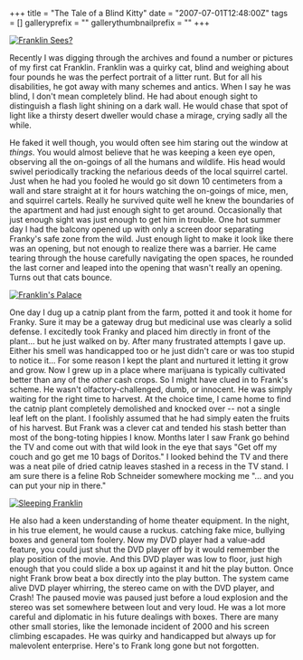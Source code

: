 +++
title = "The Tale of a Blind Kitty"
date = "2007-07-01T12:48:00Z"
tags = []
galleryprefix = ""
gallerythumbnailprefix = ""
+++

[![Franklin
Sees?](http://farm2.static.flickr.com/1155/679562962_a21e4e9f70_m.jpg)](http://www.flickr.com/photos/vfilby/679562962/
"Photo Sharing" )

Recently I was digging through the archives and found a number or pictures of
my first cat Franklin. Franklin was a quirky cat, blind and weighing about
four pounds he was the perfect portrait of a litter runt. But for all his
disabilities, he got away with many schemes and antics. When I say he was
blind, I don't mean completely blind. He had about enough sight to distinguish
a flash light shining on a dark wall. He would chase that spot of light like a
thirsty desert dweller would chase a mirage, crying sadly all the while.

He faked it well though, you would often see him staring out the window at
_things_. You would almost believe that he was keeping a keen eye open,
observing all the on-goings of all the humans and wildlife. His head would
swivel periodically tracking the nefarious deeds of the local squirrel cartel.
Just when he had you fooled he would go sit down 10 centimeters from a wall
and stare straight at it for hours watching the on-goings of mice, men, and
squirrel cartels. Really he survived quite well he knew the boundaries of the
apartment and had just enough sight to get around. Occasionally that just
enough sight was just enough to get him in trouble. One hot summer day I had
the balcony opened up with only a screen door separating Franky's safe zone
from the wild. Just enough light to make it look like there was an opening,
but not enough to realize there was a barrier. He came tearing through the
house carefully navigating the open spaces, he rounded the last corner and
leaped into the opening that wasn't really an opening. Turns out that cats
bounce.

[![Franklin's
Palace](http://farm2.static.flickr.com/1096/679793900_0d030803a1_m.jpg)](http://www.flickr.com/photos/vfilby/679793900/
"Photo Sharing" )

One day I dug up a catnip plant from the farm, potted it and took it home for
Franky. Sure it may be a gateway drug but medicinal use was clearly a solid
defense. I excitedly took Franky and placed him directly in front of the
plant... but he just walked on by. After many frustrated attempts I gave up.
Either his smell was handicapped too or he just didn't care or was too stupid
to notice it... For some reason I kept the plant and nurtured it letting it
grow and grow. Now I grew up in a place where marijuana is typically
cultivated better than any of the _other_ cash crops. So I might have clued in
to Frank's scheme. He wasn't olfactory-challenged, dumb, or innocent. He was
simply waiting for the right time to harvest. At the choice time, I came home
to find the catnip plant completely demolished and knocked over -- not a
single leaf left on the plant. I foolishly assumed that he had simply eaten
the fruits of his harvest. But Frank was a clever cat and tended his stash
better than most of the bong-toting hippies I know. Months later I saw Frank
go behind the TV and come out with that wild look in the eye that says "Get
off my couch and go get me 10 bags of Doritos." I looked behind the TV and
there was a neat pile of dried catnip leaves stashed in a recess in the TV
stand. I am sure there is a feline Rob Schneider somewhere mocking me "... and
you can put your nip in there."

[![Sleeping
Franklin](http://farm2.static.flickr.com/1243/679546802_034d1a785d_m.jpg)](http://www.flickr.com/photos/vfilby/679546802/
"Photo Sharing" )

He also had a keen understanding of home theater equipment. In the night, in
his true element, he would cause a ruckus. catching fake mice, bullying boxes
and general tom foolery. Now my DVD player had a value-add feature, you could
just shut the DVD player off by it would remember the play position of the
movie. And this DVD player was low to floor, just high enough that you could
slide a box up against it and hit the play button. Once night Frank brow beat
a box directly into the play button. The system came alive DVD player
whirring, the stereo came on with the DVD player, and Crash! The paused movie
was paused just before a loud explosion and the stereo was set somewhere
between lout and very loud. He was a lot more careful and diplomatic in his
future dealings with boxes. There are many other small stories, like the
lemonade incident of 2000 and his screen climbing escapades. He was quirky and
handicapped but always up for malevolent enterprise. Here's to Frank long gone
but not forgotten.

